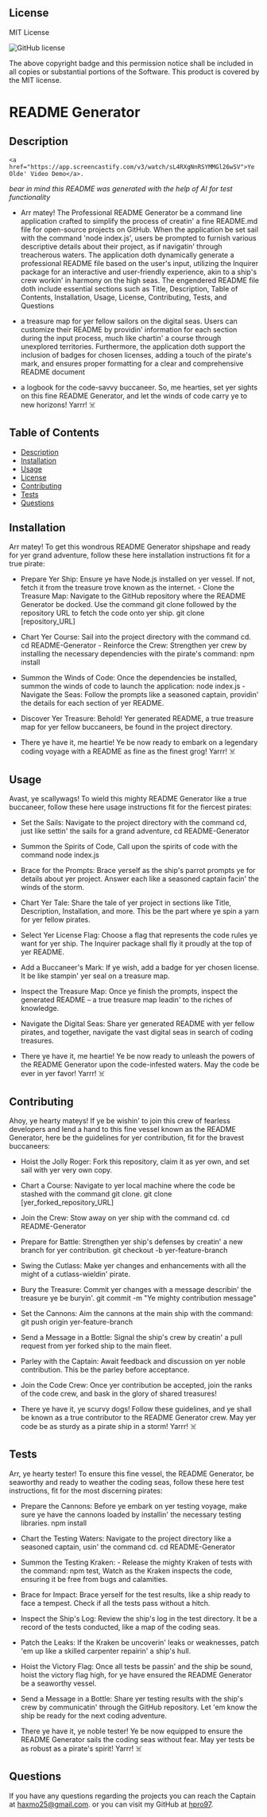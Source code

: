 
  ## License
  
  MIT License


  ![GitHub license](https://img.shields.io/badge/license-MIT-blue.svg)

  The above copyright badge and this permission notice shall be included in all copies or substantial portions of the Software. This product is covered by the MIT license.


  # README Generator
  
  ## Description

    <a href="https://app.screencastify.com/v3/watch/sL4RXgNnRSYMMGl26wSV">Ye Olde' Video Demo</a>.

  *bear in mind this README was generated with the help of AI for test functionality*
  
  - Arr matey! The Professional README Generator be a command line application crafted to simplify the process of creatin' a fine README.md file for open-source projects on GitHub. When the application be set sail with the command 'node index.js', users be prompted to furnish various descriptive details about their project, as if navigatin' through treacherous waters. The application doth dynamically generate a professional README file based on the user's input, utilizing the Inquirer package for an interactive and user-friendly experience, akin to a ship's crew workin' in harmony on the high seas. The engendered README file doth include essential sections such as Title, Description, Table of Contents, Installation, Usage, License, Contributing, Tests, and Questions 
  
  - a treasure map for yer fellow sailors on the digital seas. Users can customize their README by providin' information for each section during the input process, much like chartin' a course through unexplored territories. Furthermore, the application doth support the inclusion of badges for chosen licenses, adding a touch of the pirate's mark, and ensures proper formatting for a clear and comprehensive README document 
  
  - a logbook for the code-savvy buccaneer. So, me hearties, set yer sights on this fine README Generator, and let the winds of code carry ye to new horizons! Yarrr! ‍☠️
  
  ## Table of Contents
  
  * [Description](#description)
  * [Installation](#installation)
  * [Usage](#usage)
  * [License](#license)
  * [Contributing](#contributing)
  * [Tests](#tests)
  * [Questions](#questions)

  ## Installation

  Arr matey! To get this wondrous README Generator shipshape and ready for yer grand adventure, follow these here installation instructions fit for a true pirate: 
  
  - Prepare Yer Ship: Ensure ye have Node.js installed on yer vessel. If not, fetch it from the treasure trove known as the internet. - Clone the Treasure Map: Navigate to the GitHub repository where the README Generator be docked. Use the command git clone followed by the repository URL to fetch the code onto yer ship. git clone [repository_URL] 
  
  - Chart Yer Course: Sail into the project directory with the command cd. cd README-Generator - Reinforce the Crew: Strengthen yer crew by installing the necessary dependencies with the pirate's command: npm install 
  
  - Summon the Winds of Code: Once the dependencies be installed, summon the winds of code to launch the application: node index.js - Navigate the Seas: Follow the prompts like a seasoned captain, providin' the details for each section of yer README. 
  
  - Discover Yer Treasure: Behold! Yer generated README, a true treasure map for yer fellow buccaneers, be found in the project directory. 
  
  - There ye have it, me heartie! Ye be now ready to embark on a legendary coding voyage with a README as fine as the finest grog! Yarrr! ‍☠️

  ## Usage

  Avast, ye scallywags! To wield this mighty README Generator like a true buccaneer, follow these here usage instructions fit for the fiercest pirates: 
  
  - Set the Sails: Navigate to the project directory with the command cd, just like settin' the sails for a grand adventure, cd README-Generator 
  
  - Summon the Spirits of Code, Call upon the spirits of code with the command node index.js 
  
  - Brace for the Prompts: Brace yerself as the ship's parrot prompts ye for details about yer project. Answer each like a seasoned captain facin' the winds of the storm. 
  
  - Chart Yer Tale: Share the tale of yer project in sections like Title, Description, Installation, and more. This be the part where ye spin a yarn for yer fellow pirates. 
  
  - Select Yer License Flag: Choose a flag that represents the code rules ye want for yer ship. The Inquirer package shall fly it proudly at the top of yer README. 
  
  - Add a Buccaneer's Mark: If ye wish, add a badge for yer chosen license. It be like stampin' yer seal on a treasure map. 
  
  - Inspect the Treasure Map: Once ye finish the prompts, inspect the generated README – a true treasure map leadin' to the riches of knowledge. 
  
  - Navigate the Digital Seas: Share yer generated README with yer fellow pirates, and together, navigate the vast digital seas in search of coding treasures. 
  
  - There ye have it, me heartie! Ye be now ready to unleash the powers of the README Generator upon the code-infested waters. May the code be ever in yer favor! Yarrr! ‍☠️

  ## Contributing

  Ahoy, ye hearty mateys! If ye be wishin' to join this crew of fearless developers and lend a hand to this fine vessel known as the README Generator, here be the guidelines for yer contribution, fit for the bravest buccaneers: 
  
  - Hoist the Jolly Roger: Fork this repository, claim it as yer own, and set sail with yer very own copy. 
  
  - Chart a Course: Navigate to yer local machine where the code be stashed with the command git clone. git clone [yer_forked_repository_URL] 
  
  - Join the Crew: Stow away on yer ship with the command cd. cd README-Generator 
  
  - Prepare for Battle: Strengthen yer ship's defenses by creatin' a new branch for yer contribution. git checkout -b yer-feature-branch 
  
  - Swing the Cutlass: Make yer changes and enhancements with all the might of a cutlass-wieldin' pirate. 
  
  - Bury the Treasure: Commit yer changes with a message describin' the treasure ye be buryin'. git commit -m "Ye mighty contribution message" 
  
  - Set the Cannons: Aim the cannons at the main ship with the command: git push origin yer-feature-branch 
  
  - Send a Message in a Bottle: Signal the ship's crew by creatin' a pull request from yer forked ship to the main fleet. 
  
  - Parley with the Captain: Await feedback and discussion on yer noble contribution. This be the parley before acceptance. 
  
  - Join the Code Crew: Once yer contribution be accepted, join the ranks of the code crew, and bask in the glory of shared treasures!
  
  - There ye have it, ye scurvy dogs! Follow these guidelines, and ye shall be known as a true contributor to the README Generator crew. May yer code be as sturdy as a pirate ship in a storm! Yarrr! ‍☠️

  ## Tests

  Arr, ye hearty tester! To ensure this fine vessel, the README Generator, be seaworthy and ready to weather the coding seas, follow these here test instructions, fit for the most discerning pirates: 
  
  - Prepare the Cannons: Before ye embark on yer testing voyage, make sure ye have the cannons loaded by installin' the necessary testing libraries. npm install 
  
  - Chart the Testing Waters: Navigate to the project directory like a seasoned captain, usin' the command cd. cd README-Generator 
  
  - Summon the Testing Kraken: - Release the mighty Kraken of tests with the command: npm test, Watch as the Kraken inspects the code, ensuring it be free from bugs and calamities. 
  
  - Brace for Impact: Brace yerself for the test results, like a ship ready to face a tempest. Check if all the tests pass without a hitch. 
  
  - Inspect the Ship's Log: Review the ship's log in the test directory. It be a record of the tests conducted, like a map of the coding seas. 
  
  - Patch the Leaks: If the Kraken be uncoverin' leaks or weaknesses, patch 'em up like a skilled carpenter repairin' a ship's hull. 
  
  - Hoist the Victory Flag: Once all tests be passin' and the ship be sound, hoist the victory flag high, for ye have ensured the README Generator be a seaworthy vessel. 
  
  - Send a Message in a Bottle: Share yer testing results with the ship's crew by communicatin' through the GitHub repository. Let 'em know the ship be ready for the next coding adventure.
  
  - There ye have it, ye noble tester! Ye be now equipped to ensure the README Generator sails the coding seas without fear. May yer tests be as robust as a pirate's spirit! Yarrr! ‍☠️

  ## Questions

  If you have any questions regarding the projects you can reach the Captain at <a href="mailto:haxmo25@gmail.com">haxmo25@gmail.com</a>. or you can visit my GitHub at <a href="https://github.com/hpro97">hpro97</a>.